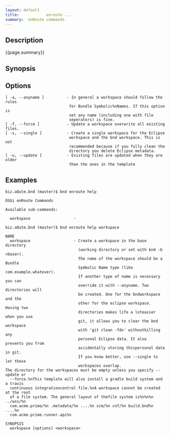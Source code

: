 ```yaml
---
layout: default
title:            enroute ... 
summary:  enRoute commands
---
```


## Description

{{page.summary}}

## Synopsis

## Options

    [ -a, --anyname ]          - In general a workspace should follow the rules
                                for Bundle Symbolic%nNames. If this option is
                                set any name (including one with file
                                seperators) is fine.
    [ -f, --force ]            - Update a workspace overwrite all existing files.
    [ -s, --single ]           - Create a single workspace for the Eclipse
                                workspace and the bnd workspace. This is not
                                recommended because if you fully clean the
                                directory you delete Eclipse metadata.
    [ -u, --update ]           - Existing files are updated when they are older
                                than the ones in the template

## Examples

    biz.aQute.bnd (master)$ bnd enroute help

    OSGi enRoute Commands

    Available sub-commands: 

      workspace                   -  

    biz.aQute.bnd (master)$ bnd enroute help workspace

    NAME
      workspace                   - Create a workspace in the base directory
                                    (working directory or set with bnd -b <base>).
                                    The name of the workspace should be a Bundle
                                    Symbolic Name type (like com.example.whatever).
                                    If another type of name is necessary you can
                                    override it with --anyname. Two directories will
                                    be created. One for the bndworkspace and the
                                    other for the eclipse workspace. Having two
                                    directories makes life a loteasier when you use
                                    git, it allows you to clear the bnd workspace
                                    with 'git clean -fdx' withoutkilling any
                                    personal Eclipse data. It also prevents you from
                                    accidentally storing thispersonal data in git.
                                    If you know better, use --single to let these
                                    workspaces overlap.
    The directory for the workspaces must be empty unless you specify --update or
      --force.%nThis template will also install a gradle build system and a travis
      continuous integrationcontrol file.%nA workspace cannot be created at the root
      of a file system. The general layout of thefile system is%n%n%n ../wss/%n
      com.acme.prime/%n .metadata/%n ....%n scm/%n cnf/%n build.bnd%n ....%n
      com.acme.prime.runner.api%n

    SYNOPSIS
      workspace [options] <workspace>

